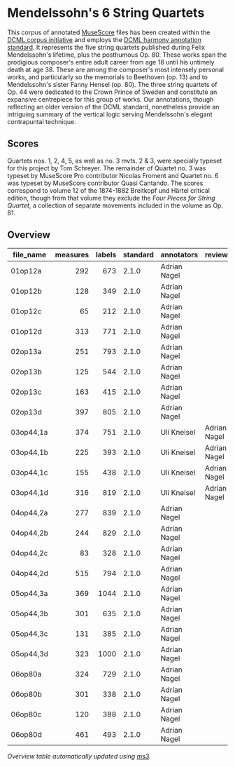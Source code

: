 # Mendelssohn's 6 String Quartets

This corpus of annotated [MuseScore](https://musescore.org) files has been created within
the [DCML corpus initiative](https://github.com/DCMLab/dcml_corpora) and employs
the [DCML harmony annotation standard](https://github.com/DCMLab/standards). 
It represents the five string quartets published during Felix Mendelssohn's lifetime, plus the posthumous Op. 80. 
These works span the prodigious composer's entire adult career from age 18 until his untimely death at age 38. 
These are among the composer's most intensely personal works, and particularly so the memorials to Beethoven (op. 13) 
and to Mendelssohn's sister Fanny Hensel (op. 80). The three string quartets of Op. 44 were dedicated to the 
Crown Prince of Sweden and constitute an expansive centrepiece for this group of works. 
Our annotations, though reflecting an older version of the DCML standard, 
nonetheless provide an intriguing summary of the vertical logic serving Mendelssohn's elegant contrapuntal technique.


## Scores

Quartets nos. 1, 2, 4, 5, as well as no. 3 mvts. 2 & 3, were specially typeset for this project by Tom Schreyer. The remainder of Quartet no. 3 was typeset by MuseScore Pro contributor Nicolas Froment and Quartet no. 6 was typeset by MuseScore contributor Quasi Cantando. The scores correspond to volume 12 of the 1874-1882 Breitkopf und Härtel critical edition, though from that volume they exclude the *Four Pieces for String Quartet*, a collection of separate movements included in the volume as Op. 81.

## Overview
|file_name|measures|labels|standard| annotators | reviewers  |
|---------|-------:|-----:|--------|------------|------------|
|01op12a  |     292|   673|2.1.0   |Adrian Nagel|            |
|01op12b  |     128|   349|2.1.0   |Adrian Nagel|            |
|01op12c  |      65|   212|2.1.0   |Adrian Nagel|            |
|01op12d  |     313|   771|2.1.0   |Adrian Nagel|            |
|02op13a  |     251|   793|2.1.0   |Adrian Nagel|            |
|02op13b  |     125|   544|2.1.0   |Adrian Nagel|            |
|02op13c  |     163|   415|2.1.0   |Adrian Nagel|            |
|02op13d  |     397|   805|2.1.0   |Adrian Nagel|            |
|03op44,1a|     374|   751|2.1.0   |Uli Kneisel |Adrian Nagel|
|03op44,1b|     225|   393|2.1.0   |Uli Kneisel |Adrian Nagel|
|03op44,1c|     155|   438|2.1.0   |Uli Kneisel |Adrian Nagel|
|03op44,1d|     316|   819|2.1.0   |Uli Kneisel |Adrian Nagel|
|04op44,2a|     277|   839|2.1.0   |Adrian Nagel|            |
|04op44,2b|     244|   829|2.1.0   |Adrian Nagel|            |
|04op44,2c|      83|   328|2.1.0   |Adrian Nagel|            |
|04op44,2d|     515|   794|2.1.0   |Adrian Nagel|            |
|05op44,3a|     369|  1044|2.1.0   |Adrian Nagel|            |
|05op44,3b|     301|   635|2.1.0   |Adrian Nagel|            |
|05op44,3c|     131|   385|2.1.0   |Adrian Nagel|            |
|05op44,3d|     323|  1000|2.1.0   |Adrian Nagel|            |
|06op80a  |     324|   729|2.1.0   |Adrian Nagel|            |
|06op80b  |     301|   338|2.1.0   |Adrian Nagel|            |
|06op80c  |     120|   388|2.1.0   |Adrian Nagel|            |
|06op80d  |     461|   493|2.1.0   |Adrian Nagel|            |


*Overview table automatically updated using [ms3](https://ms3.readthedocs.io/).*
